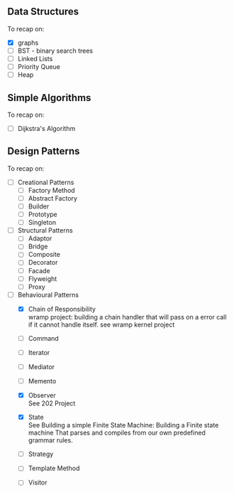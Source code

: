## Data Structures
To recap on:
- [x] graphs
- [ ] BST - binary search trees
- [ ]  Linked Lists
- [ ]  Priority Queue
- [ ] Heap
## Simple Algorithms

To recap on:
- [ ] Dijkstra's Algorithm
## Design Patterns

To recap on:
- [ ] Creational Patterns
    - [ ] Factory Method
    - [ ] Abstract Factory
    - [ ] Builder
    - [ ] Prototype
    - [ ] Singleton
- [ ] Structural Patterns
    - [ ] Adaptor
    - [ ] Bridge
    - [ ] Composite
    - [ ] Decorator
    - [ ] Facade
    - [ ] Flyweight
    - [ ] Proxy
- [ ] Behavioural Patterns
    - [X] Chain of Responsibility <br>
        wramp project: building a chain handler that will pass on a error call if it cannot handle itself.
          see wramp kernel project
          
    - [ ] Command
    - [ ] Iterator
    - [ ] Mediator
    - [ ] Memento
    - [X] Observer <br>
          See 202 Project
    - [X] State <br>
          See Building a simple Finite State Machine: Building a Finite state machine
          That parses and compiles from our own predefined grammar rules.
          
    - [ ] Strategy
    - [ ] Template Method
    - [ ] Visitor
  
